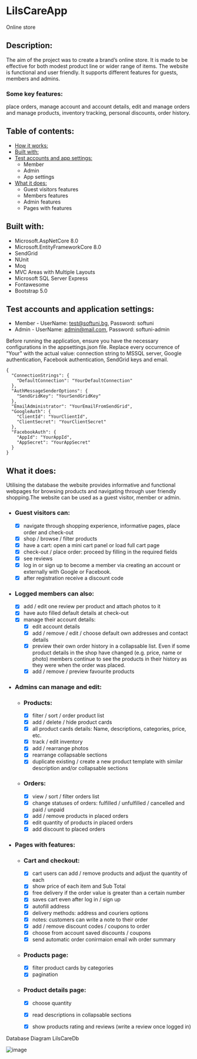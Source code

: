# LilsCareApp
Online store

## Description:
The aim of the project was to create a brand’s online store. It is made to be effective for both modest product line оr wider range of items. The website is functional and user friendly. It supports different features for guests, members and admins.

### Some key features:
place orders, manage account and account details, edit and manage orders and manage products, inventory tracking, personal discounts, order history.

## Table of contents:

- [How it works:](https://github.com/RostislavIv/LIL-S-CARE/tree/master?tab=readme-ov-file#how-it-works)
- [Built with:](https://github.com/RostislavIv/LIL-S-CARE/tree/master?tab=readme-ov-file#built-with)
- [Test accounts and app settings:](https://github.com/RostislavIv/LIL-S-CARE/tree/master?tab=readme-ov-file#test-accounts)
	- Member
	- Admin
	- App settings
- [What it does:](https://github.com/RostislavIv/LIL-S-CARE/tree/master?tab=readme-ov-file#what-it-does)
	- Guest visitors features
	- Members features
	- Admin features
	- Pages with features

## Built with:
- Microsoft.AspNetCore 8.0
- Microsoft.EntityFrameworkCore 8.0
- SendGrid
- NUnit
- Moq
- MVC Areas with Multiple Layouts
- Microsoft SQL Server Express
- Fontawesome
- Bootstrap 5.0

## Test accounts and application settings:
- Member - UserName: test@softuni.bg, Password: softuni
- Admin - UserName: admin@mail.com, Password: softuni-admin

Before running the application, ensure you have the necessary configurations in the appsettings.json file. Replace every occurrence of "Your" with the actual value: connection string to MSSQL server, Google authentication, Facebook authentication, SendGrid keys and email.
```
{
  "ConnectionStrings": {
    "DefaultConnection": "YourDefaultConnection"
  },
  "AuthMessageSenderOptions": {
    "SendGridKey": "YourSendGridKey"
  },
  "EmailAdministrator": "YourEmailFromSendGrid",
  "GoogleAuth": {
    "ClientId": "YourClientId",
    "ClientSecret": "YourClientSecret"
  },
  "FacebookAuth": {
    "AppId": "YourAppId",
    "AppSecret": "YourAppSecret"
  }
}
```

## What it does:
Utilising the database the website provides informative and functional webpages for browsing products and navigating through user friendly shopping.The website can be used as a guest visitor, member or admin.

- ### Guest visitors can:
	- [x] navigate through shopping experience, informative pages, place order and check-out
	- [x] shop / browse / filter products
	- [x] have a cart: open a mini cart panel or load full cart page
	- [x] check-out / place order: proceed by filling in the required fields
	- [x] see reviews 
	- [x] log in or sign up to become a member via creating an account or externally with Google or Facebook.
	- [x] after registration receive a discount code

- ### Logged members can also:
	- [x] add / edit one review per product and attach photos to it
	- [x] have auto filled default details at check-out
	- [x] manage their account details:
 		- [x] edit account details
		- [x] add / remove / edit / choose default own addresses and contact details
		- [x] preview their own order history in a collapsable list. Even if some product details in the shop have changed (e.g. price, name or photo) members continue to see the products in their history as they were when the order was placed.
		- [x] add / remove / preview favourite products

- ### Admins can manage and edit:
	- ### Products:
		- [x] filter / sort / order product list
		- [x] add / delete / hide product cards
		- [x] all product cards details: Name, descriptions, categories, price, etc.
		- [x] track / edit inventory
		- [x] add / rearrange photos
		- [x] rearrange collapsable sections
		- [x] duplicate existing / create a new product template with similar description and/or collapsable sections

	- ### Orders:
		- [x] view / sort / filter orders list
		- [x] change statuses of orders: fulfilled / unfulfilled / cancelled and paid / unpaid
		- [x] add / remove products in placed orders
		- [x] edit quantity of products in placed orders
		- [x] add discount to placed orders

- ### Pages with features:

	- ### Cart and checkout:
		- [x] cart users can add / remove products and adjust the quantity of each
		- [x] show price of each item and Sub Total
		- [x] free delivery if the order value is greater than a certain number
		- [x] saves cart even after log in / sign up
		- [x] autofill address
		- [x] delivery methods: address and couriers options
		- [x] notes: customers can write a note to their order
		- [x] add / remove discount codes / coupons to order
		- [x] choose from account saved discounts / coupons
  		- [x] send automatic order conirmaion email wih order summary

	- ### Products page:
		- [x] filter product cards by categories
		- [x] pagination

	- ### Product details page:
		- [x] choose quantity
		- [x] read descriptions in collapsable sections
		- [x] show products rating and reviews (write a review once logged in)




Database Diagram LilsCareDb

![image](https://github.com/RostislavIv/LIL-S-CARE/assets/122882308/536b7a34-51d1-43d0-be23-94e387236e1c)






